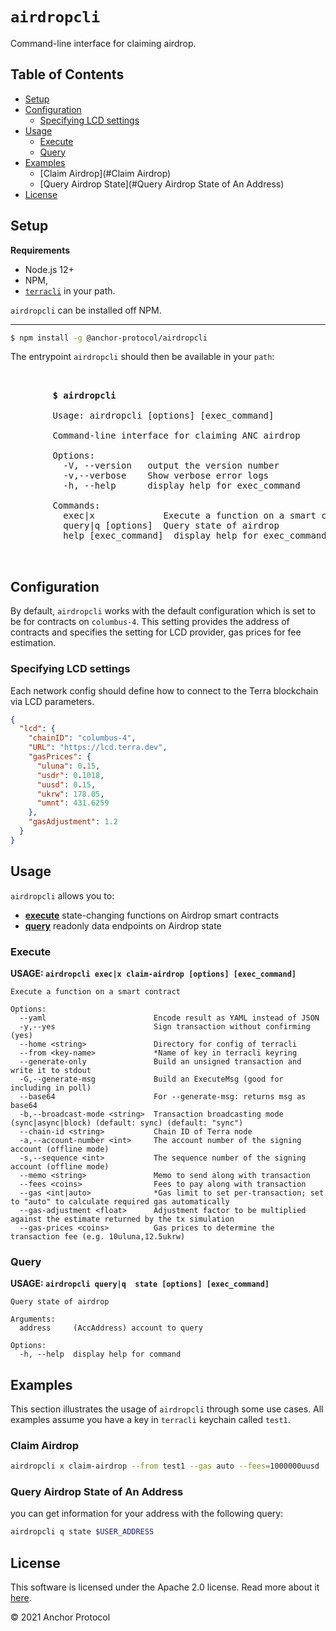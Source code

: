 # `airdropcli` <!-- omit in toc -->

Command-line interface for claiming airdrop.

## Table of Contents <!-- omit in toc -->
- [Setup](#setup)
- [Configuration](#configuration)
  - [Specifying LCD settings](#specifying-lcd-settings)
- [Usage](#usage)
  - [Execute](#execute)
  - [Query](#query)
- [Examples](#examples)
  - [Claim Airdrop](#Claim Airdrop)
  - [Query Airdrop State](#Query Airdrop State of An Address)
- [License](#license)
## Setup

**Requirements**

- Node.js 12+
- NPM,
- [`terracli`](https://github.com/terra-project/core) in your path.

`airdropcli` can be installed off NPM.
****
```bash
$ npm install -g @anchor-protocol/airdropcli
```
The entrypoint `airdropcli` should then be available in your `path`:

<pre>
         <div align="left">
        <strong>$ airdropcli</strong>
        
        Usage: airdropcli [options] [exec_command]

        Command-line interface for claiming ANC airdrop

        Options:
          -V, --version   output the version number
          -v,--verbose    Show verbose error logs
          -h, --help      display help for exec_command

        Commands:
          exec|x             Execute a function on a smart contract
          query|q [options]  Query state of airdrop
          help [exec_command]  display help for exec_command
        </div>
</pre>

## Configuration
By default, `airdropcli` works with the default configuration which is set to be for contracts on `columbus-4`. 
This setting provides the address of contracts and specifies the setting for LCD provider, gas prices for fee estimation.

### Specifying LCD settings
Each network config should define how to connect to the Terra blockchain via LCD parameters.
```json
{
  "lcd": {
    "chainID": "columbus-4",
    "URL": "https://lcd.terra.dev",
    "gasPrices": {
      "uluna": 0.15,
      "usdr": 0.1018,
      "uusd": 0.15,
      "ukrw": 178.05,
      "umnt": 431.6259
    },
    "gasAdjustment": 1.2
  }
}
```

## Usage

`airdropcli` allows you to:

- [**execute**](#execute) state-changing functions on Airdrop smart contracts
- [**query**](#query) readonly data endpoints on Airdrop state

### Execute

**USAGE: `airdropcli exec|x claim-airdrop [options] [exec_command]`**

```
Execute a function on a smart contract

Options:
  --yaml                        Encode result as YAML instead of JSON
  -y,--yes                      Sign transaction without confirming (yes)
  --home <string>               Directory for config of terracli
  --from <key-name>             *Name of key in terracli keyring
  --generate-only               Build an unsigned transaction and write it to stdout
  -G,--generate-msg             Build an ExecuteMsg (good for including in poll)
  --base64                      For --generate-msg: returns msg as base64
  -b,--broadcast-mode <string>  Transaction broadcasting mode (sync|async|block) (default: sync) (default: "sync")
  --chain-id <string>           Chain ID of Terra node
  -a,--account-number <int>     The account number of the signing account (offline mode)
  -s,--sequence <int>           The sequence number of the signing account (offline mode)
  --memo <string>               Memo to send along with transaction
  --fees <coins>                Fees to pay along with transaction
  --gas <int|auto>              *Gas limit to set per-transaction; set to "auto" to calculate required gas automatically
  --gas-adjustment <float>      Adjustment factor to be multiplied against the estimate returned by the tx simulation
  --gas-prices <coins>          Gas prices to determine the transaction fee (e.g. 10uluna,12.5ukrw)

```

### Query

**USAGE: `airdropcli query|q  state [options] [exec_command]`**

```
Query state of airdrop

Arguments:
  address     (AccAddress) account to query

Options:
  -h, --help  display help for command

```
## Examples
This section illustrates the usage of `airdropcli` through some use cases. 
All examples assume you have a key in `terracli` keychain called `test1`.

### Claim Airdrop
```bash
airdropcli x claim-airdrop --from test1 --gas auto --fees=1000000uusd 
```
### Query Airdrop State of An Address
you can get information for your address with the following query: 
```bash
airdropcli q state $USER_ADDRESS
```
## License

This software is licensed under the Apache 2.0 license. Read more about it [here](./LICENSE).

© 2021 Anchor Protocol